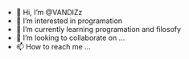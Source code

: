 - 👋 Hi, I’m @VANDIZz
- 👀 I’m interested in programation
- 🌱 I’m currently learning programation and filosofy
- 💞️ I’m looking to collaborate on ...
- 📫 How to reach me ...

<!---
VANDIZz/VANDIZz is a ✨ special ✨ repository because its `README.md` (this file) appears on your GitHub profile.
You can click the Preview link to take a look at your changes.
--->
